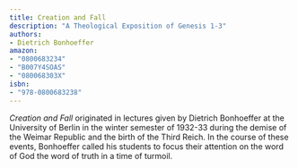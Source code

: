 ```yaml
---
title: Creation and Fall
description: "A Theological Exposition of Genesis 1-3"
authors:
- Dietrich Bonhoeffer
amazon:
- "0800683234"
- "B007Y4SOAS"
- "080068303X"
isbn:
- "978-0800683238"
---
```

_Creation and Fall_ originated in lectures given by Dietrich Bonhoeffer at the University of Berlin in the winter semester of 1932-33 during the demise of the Weimar Republic and the birth of the Third Reich. In the course of these events, Bonhoeffer called his students to focus their attention on the word of God the word of truth in a time of turmoil.
